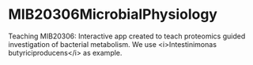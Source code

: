# MIB20306MicrobialPhysiology
Teaching MIB20306: Interactive app created to teach proteomics guided investigation of bacterial metabolism. We use &lt;i>Intestinimonas butyriciproducens&lt;/i> as example.
